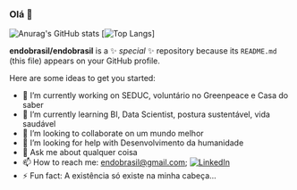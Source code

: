 ### Olá 👋

![Anurag's GitHub stats](https://github-readme-stats.vercel.app/api?username=endobrasil&show_icons=true&theme=cobalt)
[![Top Langs](https://github-readme-stats.vercel.app/api/top-langs/?username=endobrasil&hide_progress=false)]

<!--https://github.com/anuraghazra/github-readme-stats-->

**endobrasil/endobrasil** is a ✨ _special_ ✨ repository because its `README.md` (this file) appears on your GitHub profile.

Here are some ideas to get you started:

- 🔭 I’m currently working on SEDUC, voluntário no Greenpeace e Casa do saber
- 🌱 I’m currently learning BI, Data Scientist, postura sustentável, vida saudável
- 👯 I’m looking to collaborate on um mundo melhor
- 🤔 I’m looking for help with Desenvolvimento da humanidade
- 💬 Ask me about qualquer coisa
- 📫 How to reach me: endobrasil@gmail.com; [![LinkedIn](https://img.shields.io/badge/LinkedIn-000?style=for-the-badge&logo=linkedin&logoColor=0E76A8)](https://www.linkedin.com/in/endobrasil/)
- ⚡ Fun fact: A existência só existe na minha cabeça...

